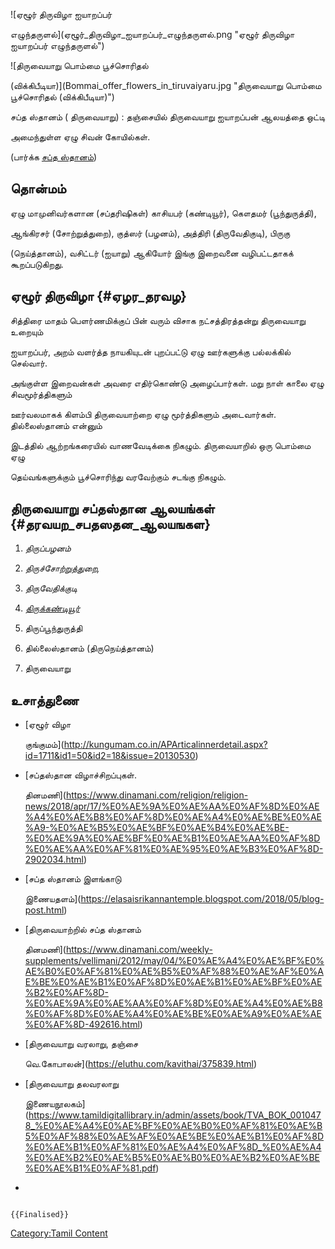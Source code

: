 ![ஏழூர் திருவிழா ஐயாறப்பர்
எழுந்தருளல்](ஏழூர்_திருவிழா_ஐயாறப்பர்_எழுந்தருளல்.png "ஏழூர் திருவிழா ஐயாறப்பர் எழுந்தருளல்")
![திருவையாறு பொம்மை பூச்சொரிதல்
(விக்கிபீடியா)](Bommai_offer_flowers_in_tiruvaiyaru.jpg "திருவையாறு பொம்மை பூச்சொரிதல் (விக்கிபீடியா)")
சப்த ஸ்தானம் ( திருவையாறு) : தஞ்சையில் திருவையாறு ஐயாறப்பன் ஆலயத்தை ஒட்டி
அமைந்துள்ள ஏழு சிவன் கோயில்கள்.

(பார்க்க [சப்த ஸ்தானம்](சப்த_ஸ்தானம் "wikilink"))

## தொன்மம்

ஏழு மாமுனிவர்களான (சப்தரிஷிகள்) காசியபர் (கண்டியூர்), கௌதமர் (பூந்துருத்தி),
ஆங்கிரசர் (சோற்றுத்துறை), குத்ஸர் (பழனம்), அத்திரி (திருவேதிகுடி), பிருகு
(நெய்த்தானம்), வசிட்டர் (ஐயாறு) ஆகியோர் இங்கு இறைவனை வழிபட்டதாகக் கூறப்படுகிறது.

## ஏழூர் திருவிழா {#ஏழர_தரவழ}

சித்திரை மாதம் பெளர்ணமிக்குப் பின் வரும் விசாக நட்சத்திரத்தன்று திருவையாறு உறையும்
ஐயாறப்பர், அறம் வளர்த்த நாயகியுடன் புறப்பட்டு ஏழு ஊர்களுக்கு பல்லக்கில் செல்வார்.
அங்குள்ள இறைவன்கள் அவரை எதிர்கொண்டு அழைப்பார்கள். மறு நாள் காலை ஏழு சிவமூர்த்திகளும்
ஊர்வலமாகக் கிளம்பி திருவையாற்றை ஏழு மூர்த்திகளும் அடைவார்கள். தில்லைஸ்தானம் என்னும்
இடத்தில் ஆற்றங்கரையில் வாணவேடிக்கை நிகழும். திருவையாறில் ஒரு பொம்மை ஏழு
தெய்வங்களுக்கும் பூச்சொரிந்து வரவேற்கும் சடங்கு நிகழும்.

## திருவையாறு சப்தஸ்தான ஆலயங்கள் {#தரவயற_சபதஸதன_ஆலயஙகள}

1.  *திருப்பழனம்*
2.  *திருச்சோற்றுத்துறை,*
3.  *திருவேதிக்குடி*
4.  *[திருக்கண்டியூர்](திருக்கண்டியூர் "wikilink")*
5.  திருப்பூந்துருத்தி
6.  தில்லைஸ்தானம் (திருநெய்த்தானம்)
7.  திருவையாறு

## உசாத்துணை

-   [ஏழூர் விழா
    குங்குமம்](http://kungumam.co.in/APArticalinnerdetail.aspx?id=1711&id1=50&id2=18&issue=20130530)
-   [சப்தஸ்தான விழாச்சிறப்புகள்.
    தினமணி](https://www.dinamani.com/religion/religion-news/2018/apr/17/%E0%AE%9A%E0%AE%AA%E0%AF%8D%E0%AE%A4%E0%AE%B8%E0%AF%8D%E0%AE%A4%E0%AE%BE%E0%AE%A9-%E0%AE%B5%E0%AE%BF%E0%AE%B4%E0%AE%BE-%E0%AE%9A%E0%AE%BF%E0%AE%B1%E0%AE%AA%E0%AF%8D%E0%AE%AA%E0%AF%81%E0%AE%95%E0%AE%B3%E0%AF%8D-2902034.html)
-   [சப்த ஸ்தானம் இளங்காடு
    இணையதளம்](https://elasaisrikannantemple.blogspot.com/2018/05/blog-post.html)
-   [திருவையாற்றில் சப்த ஸ்தானம்
    தினமணி](https://www.dinamani.com/weekly-supplements/vellimani/2012/may/04/%E0%AE%A4%E0%AE%BF%E0%AE%B0%E0%AF%81%E0%AE%B5%E0%AF%88%E0%AE%AF%E0%AE%BE%E0%AE%B1%E0%AF%8D%E0%AE%B1%E0%AE%BF%E0%AE%B2%E0%AF%8D-%E0%AE%9A%E0%AE%AA%E0%AF%8D%E0%AE%A4%E0%AE%B8%E0%AF%8D%E0%AE%A4%E0%AE%BE%E0%AE%A9%E0%AE%AE%E0%AF%8D-492616.html)
-   [திருவையாறு வரலாறு, தஞ்சை
    வெ.கோபாலன்](https://eluthu.com/kavithai/375839.html)
-   [திருவையாறு தலவரலாறு
    இணையநூலகம்](https://www.tamildigitallibrary.in/admin/assets/book/TVA_BOK_0010478_%E0%AE%A4%E0%AE%BF%E0%AE%B0%E0%AF%81%E0%AE%B5%E0%AF%88%E0%AE%AF%E0%AE%BE%E0%AE%B1%E0%AF%8D%E0%AE%B1%E0%AF%81%E0%AE%A4%E0%AF%8D_%E0%AE%A4%E0%AE%B2%E0%AE%B5%E0%AE%B0%E0%AE%B2%E0%AE%BE%E0%AE%B1%E0%AF%81.pdf)
-   

```{=mediawiki}
{{Finalised}}
```
[Category:Tamil Content](Category:Tamil_Content "wikilink")
